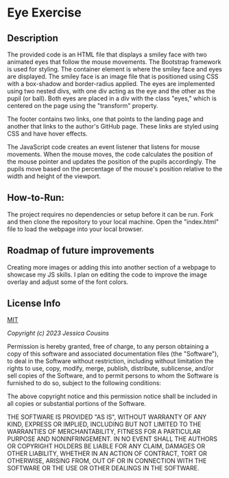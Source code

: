 # Eye Exercise

## Description

The provided code is an HTML file that displays a smiley face with two animated eyes that follow the mouse movements. The Bootstrap framework is used for styling. The container element is where the smiley face and eyes are displayed. The smiley face is an image file that is positioned using CSS with a box-shadow and border-radius applied. The eyes are implemented using two nested divs, with one div acting as the eye and the other as the pupil (or ball). Both eyes are placed in a div with the class "eyes," which is centered on the page using the "transform" property.

The footer contains two links, one that points to the landing page and another that links to the author's GitHub page. These links are styled using CSS and have hover effects.

The JavaScript code creates an event listener that listens for mouse movements. When the mouse moves, the code calculates the position of the mouse pointer and updates the position of the pupils accordingly. The pupils move based on the percentage of the mouse's position relative to the width and height of the viewport.

## How-to-Run:

The project requires no dependencies or setup before it can be run. Fork and then clone the repository to your local machine. Open the "index.html" file to load the webpage into your local browser.

## Roadmap of future improvements

Creating more images or adding this into another section of a webpage to showcase my JS skills. I plan on editing the code to improve the image overlay and adjust some of the font colors.

## License Info

[MIT](https://choosealicense.com/licenses/mit/)

_Copyright (c) 2023 Jessica Cousins_

Permission is hereby granted, free of charge, to any person obtaining a copy
of this software and associated documentation files (the "Software"), to deal
in the Software without restriction, including without limitation the rights
to use, copy, modify, merge, publish, distribute, sublicense, and/or sell
copies of the Software, and to permit persons to whom the Software is
furnished to do so, subject to the following conditions:

The above copyright notice and this permission notice shall be included in all
copies or substantial portions of the Software.

THE SOFTWARE IS PROVIDED "AS IS", WITHOUT WARRANTY OF ANY KIND, EXPRESS OR
IMPLIED, INCLUDING BUT NOT LIMITED TO THE WARRANTIES OF MERCHANTABILITY,
FITNESS FOR A PARTICULAR PURPOSE AND NONINFRINGEMENT. IN NO EVENT SHALL THE
AUTHORS OR COPYRIGHT HOLDERS BE LIABLE FOR ANY CLAIM, DAMAGES OR OTHER
LIABILITY, WHETHER IN AN ACTION OF CONTRACT, TORT OR OTHERWISE, ARISING FROM,
OUT OF OR IN CONNECTION WITH THE SOFTWARE OR THE USE OR OTHER DEALINGS IN THE
SOFTWARE.
